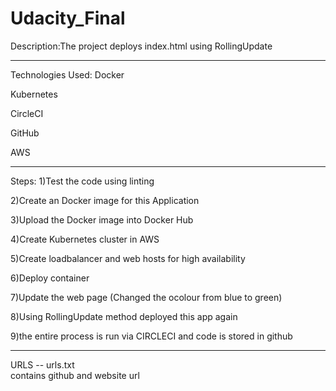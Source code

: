 # Udacity_Final
Description:The  project deploys  index.html  using RollingUpdate 

*********************************************************************************************************************

Technologies Used:
Docker 

Kubernetes

CircleCI

GitHub

AWS

*********************************************************************************************************************
Steps:
1)Test the  code using linting

2)Create an Docker image for this  Application

3)Upload the Docker image into  Docker Hub

4)Create Kubernetes cluster in AWS 

5)Create loadbalancer and web hosts for  high availability

6)Deploy container

7)Update the  web page  (Changed the ocolour from blue to green)

8)Using RollingUpdate method  deployed  this  app  again 

9)the entire  process  is run via CIRCLECI and  code is  stored in  github 

*********************************************************************************************************************

URLS -- urls.txt  
contains  github and   website url

